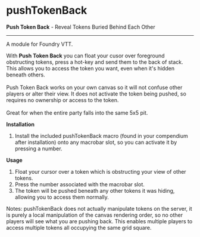 # pushTokenBack
**Push Token Back** - Reveal Tokens Buried Behind Each Other
***
A module for Foundry VTT.

With **Push Token Back** you can float your cusor over foreground obstructing tokens, press a hot-key and send them to the back of stack. This allows you to access the token you want, even when it's hidden beneath others.<br><br> Push Token Back works on your own canvas so it will not confuse other players or alter their view. It does not activate the token being pushed, so requires no ownership or access to the token.<br><br>Great for when the entire party falls into the same 5x5 pit.

**Installation**
1. Install the included pushTokenBack macro (found in your compendium after installation) onto any macrobar slot, so you can activate it by pressing a number.

**Usage**
1. Float your cursor over a token which is obstructing your view of other tokens.
2. Press the number associated with the macrobar slot.  
3. The token will be pushed beneath any other tokens it was hiding, allowing you to access them normally.

Notes: pushTokenBack does not actually manipulate tokens on the server, it is purely a local manipulation of the canvas rendering order, so no other players will see what you are pushing back. This enables multiple players to access multiple tokens all occupying the same grid square.

